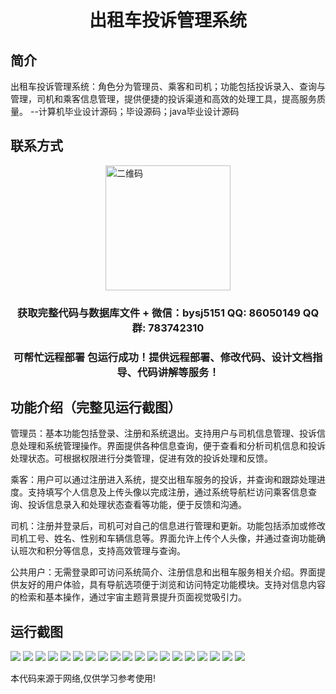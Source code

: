 <p><h1 align="center">出租车投诉管理系统</h1></p>

## 简介
出租车投诉管理系统：角色分为管理员、乘客和司机；功能包括投诉录入、查询与管理，司机和乘客信息管理，提供便捷的投诉渠道和高效的处理工具，提高服务质量。    --计算机毕业设计源码；毕设源码；java毕业设计源码


## 联系方式
<img src="https://bs-1329754181.cos.ap-shanghai.myqcloud.com/wx.jpg" alt="二维码" style="display: block; margin: 0 auto;" width="200px">
<p><h3 align="center">获取完整代码与数据库文件 + 微信：bysj5151 QQ: 86050149 QQ群: 783742310</h3></p>
<p><h3 align="center">可帮忙远程部署 包运行成功！提供远程部署、修改代码、设计文档指导、代码讲解等服务！</h3></p>

## 功能介绍（完整见运行截图）
管理员：基本功能包括登录、注册和系统退出。支持用户与司机信息管理、投诉信息处理和系统管理操作。界面提供各种信息查询，便于查看和分析司机信息和投诉处理状态。可根据权限进行分类管理，促进有效的投诉处理和反馈。

乘客：用户可以通过注册进入系统，提交出租车服务的投诉，并查询和跟踪处理进度。支持填写个人信息及上传头像以完成注册，通过系统导航栏访问乘客信息查询、投诉信息录入和处理状态查看等功能，便于反馈和沟通。

司机：注册并登录后，司机可对自己的信息进行管理和更新。功能包括添加或修改司机工号、姓名、性别和车辆信息等。界面允许上传个人头像，并通过查询功能确认班次和积分等信息，支持高效管理与查询。

公共用户：无需登录即可访问系统简介、注册信息和出租车服务相关介绍。界面提供友好的用户体验，具有导航选项便于浏览和访问特定功能模块。支持对信息内容的检索和基本操作，通过宇宙主题背景提升页面视觉吸引力。


## 运行截图
![](https://bs-1329754181.cos.ap-shanghai.myqcloud.com/ssm/TaxiComplaintManagementSystem/img/001.jpg)
![](https://bs-1329754181.cos.ap-shanghai.myqcloud.com/ssm/TaxiComplaintManagementSystem/img/002.jpg)
![](https://bs-1329754181.cos.ap-shanghai.myqcloud.com/ssm/TaxiComplaintManagementSystem/img/003.jpg)
![](https://bs-1329754181.cos.ap-shanghai.myqcloud.com/ssm/TaxiComplaintManagementSystem/img/004.jpg)
![](https://bs-1329754181.cos.ap-shanghai.myqcloud.com/ssm/TaxiComplaintManagementSystem/img/005.jpg)
![](https://bs-1329754181.cos.ap-shanghai.myqcloud.com/ssm/TaxiComplaintManagementSystem/img/006.jpg)
![](https://bs-1329754181.cos.ap-shanghai.myqcloud.com/ssm/TaxiComplaintManagementSystem/img/007.jpg)
![](https://bs-1329754181.cos.ap-shanghai.myqcloud.com/ssm/TaxiComplaintManagementSystem/img/008.jpg)
![](https://bs-1329754181.cos.ap-shanghai.myqcloud.com/ssm/TaxiComplaintManagementSystem/img/009.jpg)
![](https://bs-1329754181.cos.ap-shanghai.myqcloud.com/ssm/TaxiComplaintManagementSystem/img/010.jpg)
![](https://bs-1329754181.cos.ap-shanghai.myqcloud.com/ssm/TaxiComplaintManagementSystem/img/011.jpg)
![](https://bs-1329754181.cos.ap-shanghai.myqcloud.com/ssm/TaxiComplaintManagementSystem/img/012.jpg)
![](https://bs-1329754181.cos.ap-shanghai.myqcloud.com/ssm/TaxiComplaintManagementSystem/img/013.jpg)
![](https://bs-1329754181.cos.ap-shanghai.myqcloud.com/ssm/TaxiComplaintManagementSystem/img/014.jpg)
![](https://bs-1329754181.cos.ap-shanghai.myqcloud.com/ssm/TaxiComplaintManagementSystem/img/015.jpg)
![](https://bs-1329754181.cos.ap-shanghai.myqcloud.com/ssm/TaxiComplaintManagementSystem/img/016.jpg)
![](https://bs-1329754181.cos.ap-shanghai.myqcloud.com/ssm/TaxiComplaintManagementSystem/img/017.jpg)
![](https://bs-1329754181.cos.ap-shanghai.myqcloud.com/ssm/TaxiComplaintManagementSystem/img/018.jpg)
![](https://bs-1329754181.cos.ap-shanghai.myqcloud.com/ssm/TaxiComplaintManagementSystem/img/019.jpg)

<p>本代码来源于网络,仅供学习参考使用!</p>
